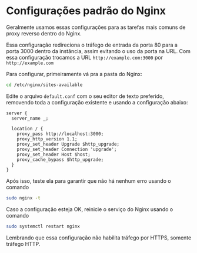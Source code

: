 # Configurações padrão do Nginx

Geralmente usamos essas configurações para as tarefas mais comuns de proxy reverso dentro do Nginx.

Essa configuração redireciona o tráfego de entrada da porta 80 para a porta 3000 dentro da instância, assim evitando o uso da porta na URL. Com essa configuração trocamos a URL `http://example.com:3000` por `http://example.com`

Para configurar, primeiramente vá pra a pasta do Nginx:
```bash
cd /etc/nginx/sites-available
```
Edite o arquivo `default.conf` com o seu editor de texto preferido, removendo toda a configuração existente e usando a configuração abaixo:

```
server {
  server_name _;

  location / {
    proxy_pass http://localhost:3000;
    proxy_http_version 1.1;
    proxy_set_header Upgrade $http_upgrade;
    proxy_set_header Connection 'upgrade';
    proxy_set_header Host $host;
    proxy_cache_bypass $http_upgrade;
  }
}
```

Após isso, teste ela para garantir que não há nenhum erro usando o comando
```bash
sudo nginx -t
```

Caso a configuração esteja OK, reinicie o serviço do Nginx usando o comando
```bash
sudo systemctl restart nginx
```

Lembrando que essa configuração não habilita tráfego por HTTPS, somente tráfego HTTP.